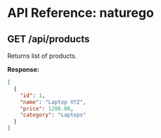 # API Reference: naturego

## GET /api/products
Returns list of products.

**Response:**
```json
[
  {
    "id": 1,
    "name": "Laptop XYZ",
    "price": 1200.00,
    "category": "Laptops"
  }
]